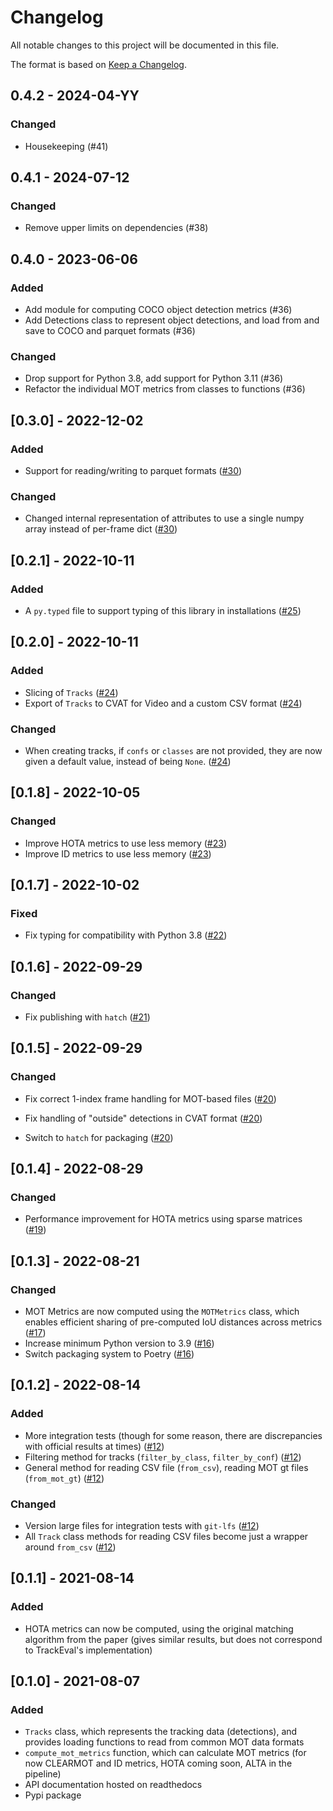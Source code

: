 # Changelog

All notable changes to this project will be documented in this file.

The format is based on [Keep a Changelog](https://keepachangelog.com/en/1.0.0/).

## 0.4.2 - 2024-04-YY

### Changed

* Housekeeping (#41)

## 0.4.1 - 2024-07-12

### Changed

* Remove upper limits on dependencies (#38)

## 0.4.0 - 2023-06-06

### Added

* Add module for computing COCO object detection metrics (#36)
* Add Detections class to represent object detections, and load from and save to COCO and parquet formats (#36)

### Changed 

* Drop support for Python 3.8, add support for Python 3.11 (#36)
* Refactor the individual MOT metrics from classes to functions (#36)

## [0.3.0] - 2022-12-02

### Added

* Support for reading/writing to parquet formats ([#30](https://github.com/tadejsv/EvalDeT/pull/30))

### Changed

* Changed internal representation of attributes to use a single numpy array instead of per-frame dict ([#30](https://github.com/tadejsv/EvalDeT/pull/30))

## [0.2.1] - 2022-10-11

### Added

* A `py.typed` file to support typing of this library in installations ([#25](https://github.com/tadejsv/EvalDeT/pull/25))

## [0.2.0] - 2022-10-11

### Added

* Slicing of `Tracks` ([#24](https://github.com/tadejsv/EvalDeT/pull/24))
* Export of `Tracks` to CVAT for Video and a custom CSV format ([#24](https://github.com/tadejsv/EvalDeT/pull/24))

### Changed

* When creating tracks, if `confs` or `classes` are not provided, they are now given a default value, instead of being `None`. ([#24](https://github.com/tadejsv/EvalDeT/pull/24))

## [0.1.8] - 2022-10-05

### Changed

* Improve HOTA metrics to use less memory ([#23](https://github.com/tadejsv/EvalDeT/pull/23))
* Improve ID metrics to use less memory ([#23](https://github.com/tadejsv/EvalDeT/pull/23))

## [0.1.7] - 2022-10-02

### Fixed

* Fix typing for compatibility with Python 3.8 ([#22](https://github.com/tadejsv/EvalDeT/pull/22))

## [0.1.6] - 2022-09-29

### Changed

* Fix publishing with `hatch` ([#21](https://github.com/tadejsv/EvalDeT/pull/21))

## [0.1.5] - 2022-09-29

### Changed

* Fix correct 1-index frame handling for MOT-based files ([#20](https://github.com/tadejsv/EvalDeT/pull/20))
* Fix handling of "outside" detections in CVAT format ([#20](https://github.com/tadejsv/EvalDeT/pull/20))

* Switch to `hatch` for packaging ([#20](https://github.com/tadejsv/EvalDeT/pull/20))


## [0.1.4] - 2022-08-29

### Changed
* Performance improvement for HOTA metrics using sparse matrices ([#19](https://github.com/tadejsv/EvalDeT/pull/19))

## [0.1.3] - 2022-08-21

### Changed

* MOT Metrics are now computed using the `MOTMetrics` class, which enables efficient sharing of pre-computed IoU distances across metrics ([#17](https://github.com/tadejsv/EvalDeT/pull/12))
* Increase minimum Python version to 3.9  ([#16](https://github.com/tadejsv/EvalDeT/pull/16))
* Switch packaging system to Poetry  ([#16](https://github.com/tadejsv/EvalDeT/pull/16))

## [0.1.2] - 2022-08-14

### Added

* More integration tests (though for some reason, there are discrepancies with official results at times) ([#12](https://github.com/tadejsv/EvalDeT/pull/12))
* Filtering method for tracks (`filter_by_class`, `filter_by_conf`) ([#12](https://github.com/tadejsv/EvalDeT/pull/12))
* General method for reading CSV file (`from_csv`), reading MOT gt files (`from_mot_gt`) ([#12](https://github.com/tadejsv/EvalDeT/pull/12))


### Changed

* Version large files for integration tests with `git-lfs` ([#12](https://github.com/tadejsv/EvalDeT/pull/12))
* All `Track` class methods for reading CSV files become just a wrapper around `from_csv` ([#12](https://github.com/tadejsv/EvalDeT/pull/12))

## [0.1.1] - 2021-08-14

### Added

* HOTA metrics can now be computed, using the original matching algorithm from the paper (gives similar results, but does not correspond to TrackEval's implementation)

## [0.1.0] - 2021-08-07

### Added

* `Tracks` class, which represents the tracking data (detections), and provides loading functions to read from common MOT data formats
* `compute_mot_metrics` function, which can calculate MOT metrics (for now CLEARMOT and ID metrics, HOTA coming soon, ALTA in the pipeline)
* API documentation hosted on readthedocs
* Pypi package
